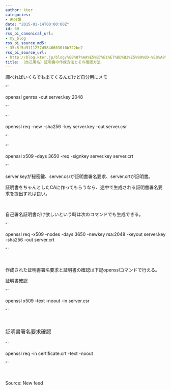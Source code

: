 ```yaml
---
author: kter
categories:
- 未分類
date: "2015-01-14T00:00:00Z"
id: 69
rss_pi_canonical_url:
- my_blog
rss_pi_source_md5:
- 35c5f5d9111257d58466030f0b722be2
rss_pi_source_url:
- http://blog.kter.jp/blog/%E8%87%AA%E5%B7%B1%E7%BD%B2%E5%90%8D-%E8%A8%BC%E6%98%8E%E6%9B%B8%E3%81%AE%E4%BD%9C%E6%88%90%E6%96%B9%E6%B3%95%E3%81%A8%E3%81%9D%E3%81%AE%E7%A2%BA%E8%AA%8D%E6%96%B9%E6%B3%95/
title: （自己署名）証明書の作成方法とその確認方法
---
```

調べればいくらでも出てくるんだけど自分用にメモ

&#8220;\`
  
openssl genrsa -out server.key 2048
  
&#8220;\`

&#8220;\`
  
openssl req -new -sha256 -key server.key -out server.csr
  
&#8220;\`

&#8220;\`
  
openssl x509 -days 3650 -req -signkey server.key server.crt
  
&#8220;\`

server.keyが秘密鍵、server.csrが証明書署名要求、server.crtが証明書。

証明書をちゃんとしたCAに作ってもらうなら、途中で生成される証明書署名要求を提出すれば良い。

&nbsp;

自己署名証明書だけ欲しいという時は次のコマンドでも生成できる。

&#8220;\`
  
openssl req -x509 -nodes -days 3650 -newkey rsa:2048 -keyout server.key -sha256 -out server.crt
  
&#8220;\`

&nbsp;

作成された証明書署名要求と証明書の確認は下記opensslコマンドで行える。

証明書確認

&#8220;\`
  
openssl x509 -text -noout -in server.csr
  
&#8220;\`</pre> 

&nbsp;

<span style="line-height: 1.714285714;font-size: 1rem">証明書署名要求確認</span>

&#8220;\`
    
openssl req -in certificate.crt -text -noout
    
&#8220;\`
  
&nbsp;

Source: New feed